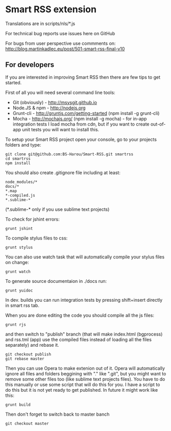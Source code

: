# Smart RSS extension

Translations are in scripts/nls/*.js

For technical bug reports use issues here on GitHub

For bugs from user perspective use commments on:
http://blog.martinkadlec.eu/post/501-smart-rss-final-v10

## For developers

If you are interested in improving Smart RSS then there are few tips to get started. 

First of all you will need several command line tools:

- Git (obviously) - http://msysgit.github.io
- Node.JS & npm - http://nodejs.org
- Grunt-cli - http://gruntjs.com/getting-started (npm install -g grunt-cli)
- Mocha - http://mochajs.org/ (npm install -g mocha) - for in-app integration tests I load mocha from cdn, but if you want to create out-of-app unit tests you will want to install this.

To setup your Smart RSS project open your console, go to your projects folders and type:
```
git clone git@github.com:BS-Harou/Smart-RSS.git smartrss
cd smartrss
npm install
```

You should also create .gitignore file including at least:
```
node_modules/*
docs/*
*.map
*-compiled.js
*.sublime-*
```
(\*.sublime-\* only if you use sublime text projects)

To check for jshint errors:
```
grunt jshint
```

To compile stylus files to css:
```
grunt stylus
```

You can also use watch task that will automatically compile your stylus files on change:
```
grunt watch
```

To generate source documentaion in ./docs run:
```
grunt yuidoc
```

In dev. builds you can run integration tests by pressing shift+insert directly in smart rss tab.

When you are done editing the code you should compile all the js files:
```
grunt rjs
```


and then switch to "publish" branch (that will make index.html (bgprocess) and rss.tml (app) use the compiled files instead of loading all the files separately) and rebase it.
```
git checkout publish
git rebase master
```

Then you can use Opera to make extenion out of it. Opera will automatically ignore all files and folders beggining with "." like ".git", but you might want to remove some other files too (like sublime text projects files). You have to do this manually or use some script that will do this for you. I have a script to do this but it is not yet ready to get published. In future it might work like this:

```
grunt build
```


Then don't forget to switch back to master banch
```
git checkout master
```
